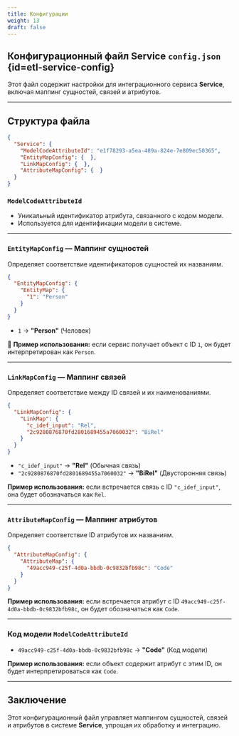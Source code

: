 ```yaml
---
title: Конфигурации
weight: 13
draft: false
---
```



## Конфигурационный файл Service `config.json` {id=etl-service-config}

Этот файл содержит настройки для интеграционного сервиса **Service**, включая маппинг сущностей, связей и атрибутов.

---

## **Структура файла**
```json {filename=ServiceConfig,linenos=table}
{
  "Service": {
    "ModelCodeAttributeId": "e1f78293-a5ea-489a-824e-7e809ec50365",
    "EntityMapConfig": {  },
    "LinkMapConfig": {  },
    "AttributeMapConfig": {  }
  }
}
```

### **`ModelCodeAttributeId`**
- Уникальный идентификатор атрибута, связанного с кодом модели.
- Используется для идентификации модели в системе.

---

### **`EntityMapConfig` — Маппинг сущностей**
Определяет соответствие идентификаторов сущностей их названиям.

```json {filename=EntityMapConfig,linenos=table}
{
  "EntityMapConfig": {
    "EntityMap": {
      "1": "Person"
    }
  }
}
```
- `1` → **"Person"** (Человек)

🔹 **Пример использования:** если сервис получает объект с ID `1`, он будет интерпретирован как `Person`.

---

### **`LinkMapConfig` — Маппинг связей**
Определяет соответствие между ID связей и их наименованиями.

```json {filename=LinkMapConfig,linenos=table}
{
  "LinkMapConfig": {
    "LinkMap": {
      "c_idef_input": "Rel",
      "2c9280876870fd2801689455a7060032": "BiRel"
    }
  }
}
```
- `"c_idef_input"` → **"Rel"** (Обычная связь)
- `"2c9280876870fd2801689455a7060032"` → **"BiRel"** (Двусторонняя связь)

**Пример использования:** если встречается связь с ID `"c_idef_input"`, она будет обозначаться как `Rel`.

---

### **`AttributeMapConfig` — Маппинг атрибутов**
Определяет соответствие ID атрибутов их названиям.

```json {filename=AttributeMapConfig,linenos=table}
{
  "AttributeMapConfig": {
    "AttributeMap": {
      "49acc949-c25f-4d0a-bbdb-0c9832bfb98c": "Code"
    }
  }
}
```
**Пример использования:** если встречается атрибут с ID `49acc949-c25f-4d0a-bbdb-0c9832bfb98c`, он будет обозначаться как `Code`.

---

### Код модели **`ModelCodeAttributeId`**

- `49acc949-c25f-4d0a-bbdb-0c9832bfb98c` → **"Code"** (Код модели)

**Пример использования:** если объект содержит атрибут с этим ID, он будет интерпретироваться как `Code`.

---

## **Заключение**
Этот конфигурационный файл управляет маппингом сущностей, связей и атрибутов в системе **Service**, упрощая их обработку и интеграцию.
